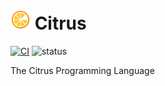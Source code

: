 # ![logo] Citrus
[![CI](https://github.com/citrus-lang/citrus/actions/workflows/test.yml/badge.svg)](https://github.com/citrus-lang/citrus/actions/workflows/test.yml)
![status](https://img.shields.io/badge/status-WIP-red)

The Citrus Programming Language

[logo]: https://raw.githubusercontent.com/citrus-lang/artwork/main/logo/citrus-logo-32x32.png
